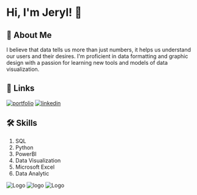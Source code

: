 
# Hi, I'm Jeryl! 👋


## 🚀 About Me
 I believe that data tells us more than just numbers, it helps us understand our users and their desires. I'm proficient in data formatting and graphic design with a passion for learning new tools and models of data visualization.



## 🔗 Links
[![portfolio](https://img.shields.io/badge/my_portfolio-000?style=for-the-badge&logo=ko-fi&logoColor=white)](https://github.com/JerylLee)
[![linkedin](https://img.shields.io/badge/linkedin-0A66C2?style=for-the-badge&logo=linkedin&logoColor=white)](https://www.linkedin.com/in/jeryl-lee-711b62211)



## 🛠 Skills
1. SQL
2. Python
3. PowerBI
4. Data Visualization
5. Microsoft Excel
6. Data Analytic



![Logo](https://upload.wikimedia.org/wikipedia/commons/thumb/c/cd/Accenture.svg/1024px-Accenture.svg.png?20201204190130)
![logo](https://www.carlogos.org/logo/Tata-Group-logo-3840x2160.png)
![Logo](https://upload.wikimedia.org/wikipedia/commons/thumb/9/9d/KPMG_logo.svg/2560px-KPMG_logo.svg.png)


